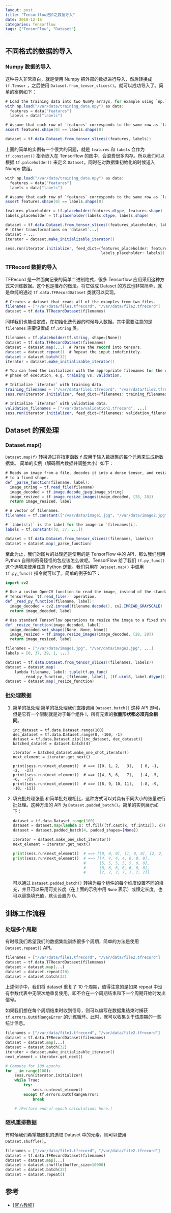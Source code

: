 ```yaml
---
layout: post
title: "Tensorflow进阶之数据导入"
date: 2018-12-16
categories: Tensorflow
tags: ["TensorFlow", "Dataset"]
---
```

## 不同格式的数据的导入
### Numpy 数据的导入
这种导入非常直白，就是使用 Numpy 把外部的数据进行导入，然后转换成 `tf.Tensor` ，之后使用 `Dataset.from_tensor_slices()`。就可以成功导入了。简单的案例如下：

```java
# Load the training data into two NumPy arrays, for example using `np.load()`.
with np.load("/var/data/training_data.npy") as data:
  features = data["features"]
  labels = data["labels"]

# Assume that each row of `features` corresponds to the same row as `labels`.
assert features.shape[0] == labels.shape[0]

dataset = tf.data.Dataset.from_tensor_slices((features, labels))
```
上面的简单的实例有一个很大的问题，就是 `features` 和 `labels` 会作为 `tf.constant()` 指令嵌入在 Tensorflow 的图中，会浪费很多内存。所以我们可以根据 `tf.palceholder()` 来定义 `Dataset`，同时在对数据集初始化的时候送入 Numpy 数组。
```java
with np.load("/var/data/training_data.npy") as data:
  features = data["features"]
  labels = data["labels"]

# Assume that each row of `features` corresponds to the same row as `labels`.
assert features.shape[0] == labels.shape[0]

features_placeholder = tf.placeholder(features.dtype, features.shape)
labels_placeholder = tf.placeholder(labels.dtype, labels.shape)

dataset = tf.data.Dataset.from_tensor_slices((features_placeholder, labels_placeholder))
# [Other transformations on `dataset`...]
dataset = ...
iterator = dataset.make_initializable_iterator()

sess.run(iterator.initializer, feed_dict={features_placeholder: features,
                                          labels_placeholder: labels})
```
<!--more-->
### TFRecord 数据的导入
TFRecord 是一种面向记录的简单二进制格式，很多 Tensorflow 应用采用这种方式来训练数据。这个也是推荐的做法。将它做成 Dataset 的方式也非常简单，就是单纯的通过 `tf.data.TFRecordDataset` 类就可以实现。
```java
# Creates a dataset that reads all of the examples from two files.
filenames = ["/var/data/file1.tfrecord", "/var/data/file2.tfrecord"]
dataset = tf.data.TFRecordDataset(filenames)
```
同样我们也能设定成，在初始化迭代器的时候导入数据。其中需要注意的是 `filenames` 需要设置成 `tf.String` 类。
```java
filenames = tf.placeholder(tf.string, shape=[None])
dataset = tf.data.TFRecordDataset(filenames)
dataset = dataset.map(...)  # Parse the record into tensors.
dataset = dataset.repeat()  # Repeat the input indefinitely.
dataset = dataset.batch(32)
iterator = dataset.make_initializable_iterator()

# You can feed the initializer with the appropriate filenames for the current
# phase of execution, e.g. training vs. validation.

# Initialize `iterator` with training data.
training_filenames = ["/var/data/file1.tfrecord", "/var/data/file2.tfrecord"]
sess.run(iterator.initializer, feed_dict={filenames: training_filenames})

# Initialize `iterator` with validation data.
validation_filenames = ["/var/data/validation1.tfrecord", ...]
sess.run(iterator.initializer, feed_dict={filenames: validation_filenames})
```
## Dataset 的预处理
### Dataset.map()
`Dataset.map(f)` 转换通过将指定函数 `f` 应用于输入数据集的每个元素来生成新数据集。
简单的实例（解码图片数据并调整大小）如下：
```java
# Reads an image from a file, decodes it into a dense tensor, and resizes it
# to a fixed shape.
def _parse_function(filename, label):
  image_string = tf.read_file(filename)
  image_decoded = tf.image.decode_jpeg(image_string)
  image_resized = tf.image.resize_images(image_decoded, [28, 28])
  return image_resized, label

# A vector of filenames.
filenames = tf.constant(["/var/data/image1.jpg", "/var/data/image2.jpg", ...])

# `labels[i]` is the label for the image in `filenames[i].
labels = tf.constant([0, 37, ...])

dataset = tf.data.Dataset.from_tensor_slices((filenames, labels))
dataset = dataset.map(_parse_function)
```
至此为止，我们对图片的处理还是使用的是 TensorFlow 中的 API，那么我们想用 Python 自带的奇奇怪怪的包应该怎么做呢。TensorFlow 给了我们 `tf.py_func()` 这个选项来使用任意 Python 逻辑。我们只用在 `Dataset.map()` 中调用 `tf.py_func()` 指令就可以了。简单的例子如下：
```java
import cv2

# Use a custom OpenCV function to read the image, instead of the standard
# TensorFlow `tf.read_file()` operation.
def _read_py_function(filename, label):
  image_decoded = cv2.imread(filename.decode(), cv2.IMREAD_GRAYSCALE)
  return image_decoded, label

# Use standard TensorFlow operations to resize the image to a fixed shape.
def _resize_function(image_decoded, label):
  image_decoded.set_shape([None, None, None])
  image_resized = tf.image.resize_images(image_decoded, [28, 28])
  return image_resized, label

filenames = ["/var/data/image1.jpg", "/var/data/image2.jpg", ...]
labels = [0, 37, 29, 1, ...]

dataset = tf.data.Dataset.from_tensor_slices((filenames, labels))
dataset = dataset.map(
    lambda filename, label: tuple(tf.py_func(
        _read_py_function, [filename, label], [tf.uint8, label.dtype])))
dataset = dataset.map(_resize_function)
```
### 批处理数据
1. 简单的批处理
	简单的批处理我们直接调用 `Dataset.batch()` 这种 API 即可，但是它有一个限制就是对于每个组件 i，所有元素的**张量形状都必须完全相同**。
	```
	inc_dataset = tf.data.Dataset.range(100)
	dec_dataset = tf.data.Dataset.range(0, -100, -1)
	dataset = tf.data.Dataset.zip((inc_dataset, dec_dataset))
	batched_dataset = dataset.batch(4)

	iterator = batched_dataset.make_one_shot_iterator()
	next_element = iterator.get_next()

	print(sess.run(next_element))  # ==> ([0, 1, 2,   3],   [ 0, -1,  -2,  -3])
	print(sess.run(next_element))  # ==> ([4, 5, 6,   7],   [-4, -5,  -6,  -7])
	print(sess.run(next_element))  # ==> ([8, 9, 10, 11],   [-8, -9, -10, -11])
	```
2. 填充批处理张量
	和简单批处理相比，这种方式可以对具有不同大小的张量进行批处理。这种方法的 API 为 `Dataset.padded_batch()`。简单的实例展示如下：
	```python
	dataset = tf.data.Dataset.range(100)
	dataset = dataset.map(lambda x: tf.fill([tf.cast(x, tf.int32)], x))
	dataset = dataset.padded_batch(4, padded_shapes=[None])

	iterator = dataset.make_one_shot_iterator()
	next_element = iterator.get_next()

	print(sess.run(next_element))  # ==> [[0, 0, 0], [1, 0, 0], [2, 2, 0], [3, 3, 3]]
	print(sess.run(next_element))  # ==> [[4, 4, 4, 4, 0, 0, 0],
	                        	   #      [5, 5, 5, 5, 5, 0, 0],
	                        	   #      [6, 6, 6, 6, 6, 6, 0],
	                        	   #      [7, 7, 7, 7, 7, 7, 7]]
	```
	可以通过 `Dataset.padded_batch()` 转换为每个组件的每个维度设置不同的填充，并且可以采用可变长度（在上面的示例中用 `None` 表示）或恒定长度。也可以替换填充值，默认设置为 0。

## 训练工作流程
### 处理多个周期
有时候我们希望我们的数据集能训练很多个周期，简单的方法是使用`Dataset.repeat()` API。
```python
filenames = ["/var/data/file1.tfrecord", "/var/data/file2.tfrecord"]
dataset = tf.data.TFRecordDataset(filenames)
dataset = dataset.map(...)
dataset = dataset.repeat(10)
dataset = dataset.batch(32)
```
上述例子中，我们将 dataset 重复了 10 个周期，值得注意的是如果 repeat 中没有参数代表中无限次地重复使用，即不会在一个周期结束和下一个周期开始时发出信号。

如果我们想在每个周期结束时收到信号，则可以编写在数据集结束时捕获 [`tf.errors.OutOfRangeError`](https://tensorflow.google.cn/api_docs/python/tf/errors/OutOfRangeError?hl=zh-cn) 的训练循环。此时，就可以收集关于该周期的一些统计信息。
```python
filenames = ["/var/data/file1.tfrecord", "/var/data/file2.tfrecord"]
dataset = tf.data.TFRecordDataset(filenames)
dataset = dataset.map(...)
dataset = dataset.batch(32)
iterator = dataset.make_initializable_iterator()
next_element = iterator.get_next()

# Compute for 100 epochs.
for _ in range(100):
    sess.run(iterator.initializer)
    while True:
        try:
            sess.run(next_element)
        except tf.errors.OutOfRangeError:
            break

    # [Perform end-of-epoch calculations here.]
```
### 随机重排数据
有时候我们希望能随机的选取 Dataset 中的元素，则可以使用 `Dataset.shuffle()`。
```python
filenames = ["/var/data/file1.tfrecord", "/var/data/file2.tfrecord"]
dataset = tf.data.TFRecordDataset(filenames)
dataset = dataset.map(...)
dataset = dataset.shuffle(buffer_size=10000)
dataset = dataset.batch(32)
dataset = dataset.repeat()
```
## 参考
- [[官方教程]](https://tensorflow.google.cn/guide/datasets?hl=zh-cn)
